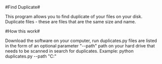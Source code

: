#Find Duplicate#

This program allows you to find duplicate of your files on your disk.
Duplicate files - these are files that are the same size and name.

#How this work#

Download the software on your computer, run duplicates.py files are listed in the form of an optional parameter "--path" path on your hard drive that needs to be scanned in search for duplicates. 
Example: python duplicates.py --path "C:\"
